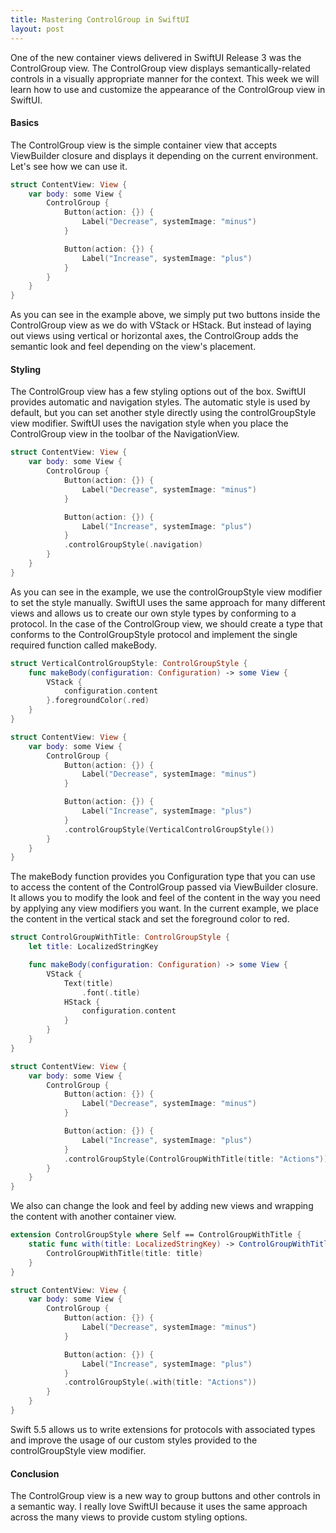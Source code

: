 ```yaml
---
title: Mastering ControlGroup in SwiftUI
layout: post
---
```


One of the new container views delivered in SwiftUI Release 3 was the ControlGroup view. The ControlGroup view displays semantically-related controls in a visually appropriate manner for the context. This week we will learn how to use and customize the appearance of the ControlGroup view in SwiftUI.

#### Basics
The ControlGroup view is the simple container view that accepts ViewBuilder closure and displays it depending on the current environment. Let's see how we can use it.

```swift
struct ContentView: View {
    var body: some View {
        ControlGroup {
            Button(action: {}) {
                Label("Decrease", systemImage: "minus")
            }

            Button(action: {}) {
                Label("Increase", systemImage: "plus")
            }
        }
    }
}
```

As you can see in the example above, we simply put two buttons inside the ControlGroup view as we do with VStack or HStack. But instead of laying out views using vertical or horizontal axes, the ControlGroup adds the semantic look and feel depending on the view's placement.

#### Styling
The ControlGroup view has a few styling options out of the box. SwiftUI provides automatic and navigation styles. The automatic style is used by default, but you can set another style directly using the controlGroupStyle view modifier. SwiftUI uses the navigation style when you place the ControlGroup view in the toolbar of the NavigationView.

```swift
struct ContentView: View {
    var body: some View {
        ControlGroup {
            Button(action: {}) {
                Label("Decrease", systemImage: "minus")
            }

            Button(action: {}) {
                Label("Increase", systemImage: "plus")
            }
            .controlGroupStyle(.navigation)
        }
    }
}
```

As you can see in the example, we use the controlGroupStyle view modifier to set the style manually. SwiftUI uses the same approach for many different views and allows us to create our own style types by conforming to a protocol. In the case of the ControlGroup view, we should create a type that conforms to the ControlGroupStyle protocol and implement the single required function called makeBody. 

```swift
struct VerticalControlGroupStyle: ControlGroupStyle {
    func makeBody(configuration: Configuration) -> some View {
        VStack {
            configuration.content
        }.foregroundColor(.red)
    }
}

struct ContentView: View {
    var body: some View {
        ControlGroup {
            Button(action: {}) {
                Label("Decrease", systemImage: "minus")
            }

            Button(action: {}) {
                Label("Increase", systemImage: "plus")
            }
            .controlGroupStyle(VerticalControlGroupStyle())
        }
    }
}
```

The makeBody function provides you Configuration type that you can use to access the content of the ControlGroup passed via ViewBuilder closure. It allows you to modify the look and feel of the content in the way you need by applying any view modifiers you want. In the current example, we place the content in the vertical stack and set the foreground color to red.

```swift
struct ControlGroupWithTitle: ControlGroupStyle {
    let title: LocalizedStringKey

    func makeBody(configuration: Configuration) -> some View {
        VStack {
            Text(title)
                .font(.title)
            HStack {
                configuration.content
            }
        }
    }
}

struct ContentView: View {
    var body: some View {
        ControlGroup {
            Button(action: {}) {
                Label("Decrease", systemImage: "minus")
            }

            Button(action: {}) {
                Label("Increase", systemImage: "plus")
            }
            .controlGroupStyle(ControlGroupWithTitle(title: "Actions"))
        }
    }
}
```

We also can change the look and feel by adding new views and wrapping the content with another container view.

```swift
extension ControlGroupStyle where Self == ControlGroupWithTitle {
    static func with(title: LocalizedStringKey) -> ControlGroupWithTitle {
        ControlGroupWithTitle(title: title)
    }
}

struct ContentView: View {
    var body: some View {
        ControlGroup {
            Button(action: {}) {
                Label("Decrease", systemImage: "minus")
            }

            Button(action: {}) {
                Label("Increase", systemImage: "plus")
            }
            .controlGroupStyle(.with(title: "Actions"))
        }
    }
}
```

Swift 5.5 allows us to write extensions for protocols with associated types and improve the usage of our custom styles provided to the controlGroupStyle view modifier.

#### Conclusion
The ControlGroup view is a new way to group buttons and other controls in a semantic way. I really love SwiftUI because it uses the same approach across the many views to provide custom styling options.
